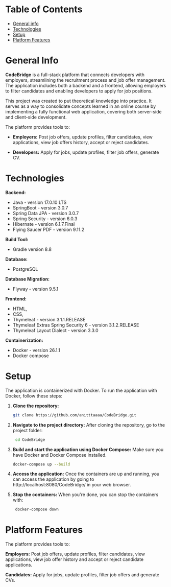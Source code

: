 # Table of Contents
* [General info](#general-info)
* [Technologies](#technologies)
* [Setup](#setup)
* [Platform Features](#platform-features)

# General Info
**CodeBridge**  is a full-stack platform that connects developers with employers, streamlining the recruitment process and job offer management. The application includes both a backend and a frontend, allowing employers to filter candidates and enabling developers to apply for job positions.

This project was created to put theoretical knowledge into practice. It serves as a way to consolidate concepts learned in an online course by implementing a fully functional web application, covering both server-side and client-side development.

The platform provides tools to:
- **Employers:** Post job offers, update profiles, filter candidates, view applications, view job offers history, accept or reject candidates.


- **Developers:** Apply for jobs, update profiles, filter job offers, generate CV.


# Technologies

**Backend:** 
- Java - version 17.0.10 LTS
- SpringBoot - version 3.0.7
- Spring Data JPA - version 3.0.7
- Spring Security - version 6.0.3
- Hibernate - version 6.1.7.Final
- Flying Saucer PDF - version 9.11.2

**Build Tool:** 
- Gradle version 8.8

**Database:** 
- PostgreSQL

**Database Migration:** 
- Flyway - version 9.5.1

**Frontend:** 
- HTML, 
- CSS, 
- Thymeleaf - version 3.1.1.RELEASE
- Thymeleaf Extras Spring Security 6 - version 3.1.2.RELEASE
- Thymeleaf Layout Dialect - version 3.3.0

**Containerization:** 
- Docker - version 26.1.1 
- Docker compose

# Setup
The application is containerized with Docker.
To run the application with Docker, follow these steps:

1. **Clone the repository:**
   ```bash
   git clone https://github.com/anitttaaaa/CodeBridge.git

2. **Navigate to the project directory:** After cloning the repository, go to the project folder:
   ```bash
    cd CodeBridge

3. **Build and start the application using Docker Compose:** Make sure you have Docker and Docker Compose installed.
    ```bash
   docker-compose up --build
   
4. **Access the application:** Once the containers are up and running, you can access the application by going to http://localhost:8080/CodeBridge/ in your web browser.


5. **Stop the containers:** When you're done, you can stop the containers with:
   ```bash
    docker-compose down
   
# Platform Features

The platform provides tools to:

**Employers:** Post job offers, update profiles, filter candidates, view applications, view job offer history and accept or reject candidate applications.

**Candidates:** Apply for jobs, update profiles, filter job offers and generate CVs.